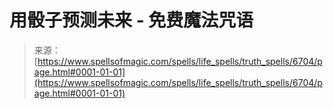 <!--yml

分类：未分类

日期：2024年06月12日 18:41:28

-->

# 用骰子预测未来 - 免费魔法咒语

> 来源：[https://www.spellsofmagic.com/spells/life_spells/truth_spells/6704/page.html#0001-01-01](https://www.spellsofmagic.com/spells/life_spells/truth_spells/6704/page.html#0001-01-01)
